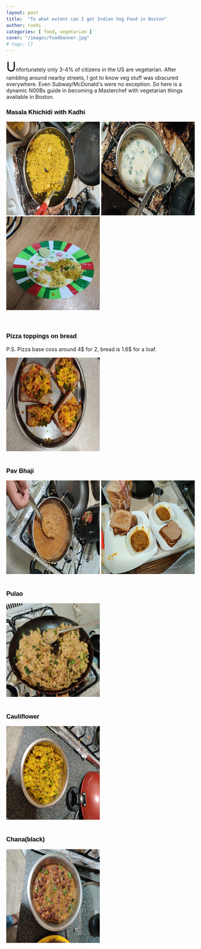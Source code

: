 ```yaml
---
layout: post
title:  "To what extent can I get Indian Veg Food in Boston"
author: rushi
categories: [ food, vegetarian ]
cover: "/images/foodbanner.jpg"
# tags: []
---
```

<p><span style="font-size:35px;">U</span>nfortunately only 3-4% of citizens in the US are vegetarian. After rambling around nearby streets, I got to know veg stuff was obscured everywhere. Even Subway/McDonald's were no exception. So here is a dynamic N00Bs guide in becoming a Masterchef with vegetarian things available in Boston.<p>


<h3>Masala Khichidi with Kadhi</h3>
<img src= "/images/khichidi-1.jpg" style="height:250px;width:250px;"/>
<img src= "/images/khichidi-2.jpg" style="height:250px;width:250px;"/>
<img src= "/images/khichidi-3.jpg" style="height:250px;width:250px;"/>
<br><br><br>
<h3>Pizza toppings on bread</h3>
<p>P.S. Pizza base coss around 4$ for 2, bread is 1.6$ for a loaf.</p>
<img src= "/images/pizza-1.jpg" style="height:250px;width:250px;"/>
<br><br>
<h3>Pav Bhaji</h3>
<img src= "/images/pavbhaji-1.jpg" style="height:250px;width:250px;"/>
<img src= "/images/pavbhaji-2.jpg" style="height:250px;width:250px;"/>
<br><br>
<h3>Pulao</h3>
<img src= "/images/pulao.jpg" style="height:250px;width:250px;"/>
<br><br>
<h3>Cauliflower</h3>
<img src= "/images/flower-1.jpg" style="height:250px;width:250px;"/>
<br><br>
<h3>Chana(black)</h3>
<img src= "/images/blackchana-1.jpg" style="height:250px;width:250px;"/>


<link href='http://fonts.googleapis.com/css?family=Great+Vibes' rel='stylesheet' type='text/css'>

<style type='text/css'>
	h3 {
	  font-family: 'Great Vibes', Helvetica, sans-serif;
	  color: #000;
	  text-shadow: 4px 4px 3px rgba(0,0,0,0.1); 
	}
</style>
